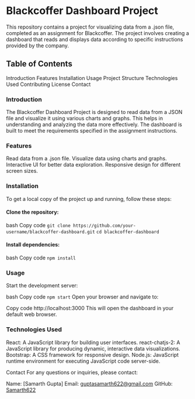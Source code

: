 # Blackcoffer Dashboard Project
This repository contains a project for visualizing data from a .json file, completed as an assignment for Blackcoffer. The project involves creating a dashboard that reads and displays data according to specific instructions provided by the company.

## Table of Contents
Introduction
Features
Installation
Usage
Project Structure
Technologies Used
Contributing
License
Contact

### Introduction
The Blackcoffer Dashboard Project is designed to read data from a JSON file and visualize it using various charts and graphs. This helps in understanding and analyzing the data more effectively. The dashboard is built to meet the requirements specified in the assignment instructions.

### Features
Read data from a .json file.
Visualize data using charts and graphs.
Interactive UI for better data exploration.
Responsive design for different screen sizes.

### Installation
To get a local copy of the project up and running, follow these steps:

#### Clone the repository:

bash
Copy code
```git clone https://github.com/your-username/blackcoffer-dashboard.git```
```cd blackcoffer-dashboard```


#### Install dependencies:

bash
Copy code
```npm install```


### Usage
Start the development server:

bash
Copy code
```npm start```
Open your browser and navigate to:

Copy code
http://localhost:3000
This will open the dashboard in your default web browser.

### Technologies Used
React: A JavaScript library for building user interfaces.
react-chatjs-2: A JavaScript library for producing dynamic, interactive data visualizations.
Bootstrap: A CSS framework for responsive design.
Node.js: JavaScript runtime environment for executing JavaScript code server-side.

Contact
For any questions or inquiries, please contact:

Name: [Samarth Gupta]
Email: [guptasamarth622@gmail.com](guptasamarth622@gmail.com)
GitHub: [Samarth622](https://github.com/Samarth622)
